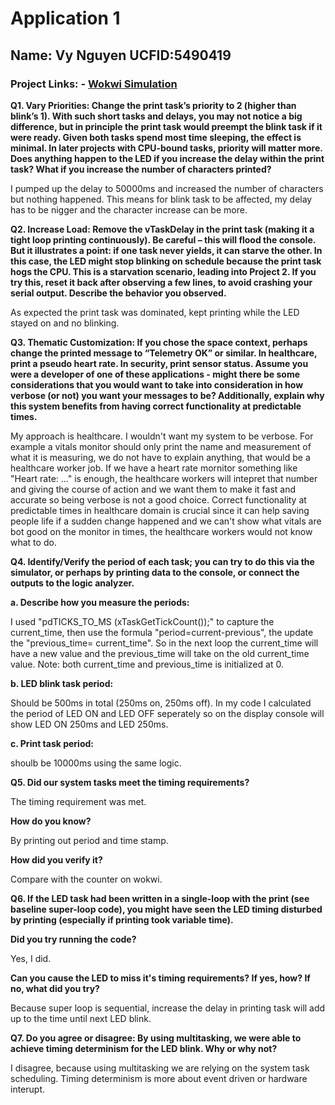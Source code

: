 
# Application 1
## Name: Vy Nguyen UCFID:5490419

### Project Links: - [Wokwi Simulation](https://wokwi.com/projects/440568718488538113) 

**Q1. Vary Priorities: Change the print task’s priority to 2 (higher than blink’s 1). With such short tasks and delays, you may not notice a big difference, but in principle the print task would preempt the blink task if it were ready. Given both tasks spend most time sleeping, the effect is minimal. In later projects with CPU-bound tasks, priority will matter more. Does anything happen to the LED if you increase the delay within the print task? What if you increase the number of characters printed?**

I pumped up the delay to 50000ms and increased the number of characters but nothing happened. This means for blink task to be affected, my delay has to be nigger and the character increase can be more.

**Q2. Increase Load: Remove the vTaskDelay in the print task (making it a tight loop printing continuously). Be careful – this will flood the console. But it illustrates a point: if one task never yields, it can starve the other. In this case, the LED might stop blinking on schedule because the print task hogs the CPU. This is a starvation scenario, leading into Project 2. If you try this, reset it back after observing a few lines, to avoid crashing your serial output. Describe the behavior you observed.**

As expected the print task was dominated, kept printing while the LED stayed on and no blinking.

**Q3. Thematic Customization: If you chose the space context, perhaps change the printed message to “Telemetry OK” or similar. In healthcare, print a pseudo heart rate. In security, print sensor status.  Assume you were a developer of one of these applications - might there be some considerations that you would want to take into consideration in how verbose (or not) you want your messages to be? Additionally, explain why this system benefits from having correct functionality at predictable times.**

My approach is healthcare. I wouldn't want my system to be verbose. For example a vitals monitor should only print the name and measurement of what it is measuring, we do not have to explain anything, that would be a healthcare worker job. If we have a heart rate mornitor something like "Heart rate: ..." is enough, the healthcare workers will intepret that number and giving the course of action and we want them to make it fast and accurate so being verbose is not a good choice. Correct functionality at predictable times in healthcare domain is crucial since it can help saving people life if a sudden change happened and we can't show what vitals are bot good on the monitor in times, the healthcare workers would not know what to do.

**Q4. Identify/Verify the period of each task; you can try to do this via the simulator, or perhaps by printing data to the console, or connect the outputs to the logic analyzer.**

**a. Describe how you measure the periods:**

I used "pdTICKS_TO_MS (xTaskGetTickCount());" to capture the current_time, then use the formula "period=current-previous", the update the "previous_time= current_time". So in the next loop the current_time will have a new value and the previous_time will take on the old current_time value. Note: both current_time and previous_time is initialized at 0.

**b. LED blink task period:**

Should be 500ms in total (250ms on, 250ms off). In my code I calculated the period of LED ON and LED OFF seperately so on the display console will show LED ON 250ms and LED 250ms.

**c. Print task period:**

shoulb be 10000ms using the same logic.

**Q5. Did our system tasks meet the timing requirements?**

The timing requirement was met.

**How do you know?**

By printing out period and time stamp.

**How did you verify it?**

Compare with the counter on wokwi.

**Q6. If the LED task had been written in a single-loop with the print (see baseline super-loop code), you might have seen the LED timing disturbed by printing (especially if printing took variable time).**

**Did you try running the code?**

Yes, I did.

**Can you cause the LED to miss it's timing requirements?
If yes, how?
If no, what did you try?**

Because super loop is sequential, increase the delay in printing task will add up to the time until next LED blink.

**Q7. Do you agree or disagree: By using multitasking, we were able to achieve timing determinism for the LED blink. Why or why not?**

I disagree, because using multitasking we are relying on the system task scheduling. Timing determinism is more about event driven or hardware interupt.

